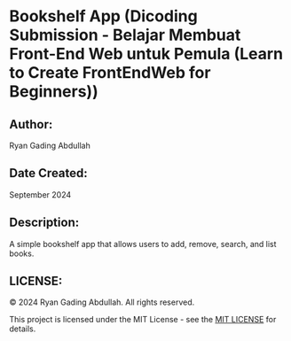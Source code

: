 # Bookshelf App (Dicoding Submission - Belajar Membuat Front-End Web untuk Pemula (Learn to Create FrontEndWeb for Beginners))

## Author:

Ryan Gading Abdullah

## Date Created:

September 2024

## Description:

A simple bookshelf app that allows users to add, remove, search, and list books.

## LICENSE:

&copy; 2024 Ryan Gading Abdullah. All rights reserved.

This project is licensed under the MIT License - see the [MIT LICENSE](LICENSE) for details.

